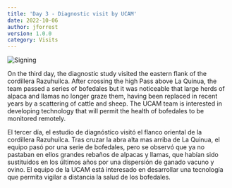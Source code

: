 ```yaml
---
title: 'Day 3 - Diagnostic visit by UCAM'
date: 2022-10-06 
author: jforrest
version: 1.0.0
category: Visits
---
```


![Signing](/assets/posts/3Bofedal.JPG)

On the third day, the diagnostic study visited the eastern flank of the cordillera Razuhuilca. After crossing the high Pass above La Quinua, the team passed a series of bofedales but it was noticeable that large herds of alpaca and llamas no longer graze them, having been replaced in recent years by a scattering of cattle and sheep. The UCAM team is interested in developing technology that will permit the health of bofedales to be monitored remotely.

El tercer día, el estudio de diagnóstico visitó el flanco oriental de la cordillera Razuhuilca. Tras cruzar la abra alta mas arriba de La Quinua, el equipo pasó por una serie de bofedales, pero se observó que ya no pastaban en ellos grandes rebaños de alpacas y llamas, que habían sido sustituidos en los últimos años por una dispersión de ganado vacuno y ovino. El equipo de la UCAM está interesado en desarrollar una tecnología que permita vigilar a distancia la salud de los bofedales.

